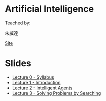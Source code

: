 # Artificial Intelligence

Teached by:

朱威達

[Site](https://moodle.ncku.edu.tw/course/view.php?id=107546)

# Slides
* [Lecture 0 - Syllabus](https://drive.google.com/open?id=1tbISMV6QJAmEHSun8NNgYpZNLoxvrm-V)
* [Lecture 1 - Introduction](https://drive.google.com/open?id=1VzObgW-b8Ym0h0Y0wLohPlYYkegzx9PE)
* [Lecture 2 - Intelligent Agents](https://drive.google.com/open?id=1qFCLjbri8Oso2rESHRqE7vloBD1i-oOt)
* [Lecture 3 - Solving Problems by Searching](https://drive.google.com/open?id=1I_1ZfUPSOKPX_f31LDegsgB_0Mf6PcjX)